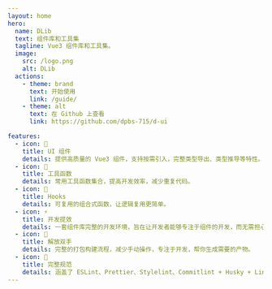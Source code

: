 ```yaml
---
layout: home
hero:
  name: DLib
  text: 组件库和工具集
  tagline: Vue3 组件库和工具集。
  image:
    src: /logo.png
    alt: DLib
  actions:
    - theme: brand
      text: 开始使用
      link: /guide/
    - theme: alt
      text: 在 Github 上查看
      link: https://github.com/dpbs-715/d-ui

features:
  - icon: 🌈
    title: UI 组件
    details: 提供高质量的 Vue3 组件，支持按需引入，完整类型导出、类型推导等特性。
  - icon: 🔧
    title: 工具函数
    details: 常用工具函数集合，提高开发效率，减少重复代码。
  - icon: 🎯
    title: Hooks
    details: 可复用的组合式函数，让逻辑复用更简单。
  - icon: ⚡️
    title: 开发提效
    details: 一套组件库完整的开发环境，旨在让开发者能够专注于组件的开发，而无需担心底层配置的复杂性。
  - icon: 🖖
    title: 解放双手
    details: 完整的打包构建流程，减少手动操作，专注于开发，帮你生成需要的产物。
  - icon: 🧮
    title: 完整规范
    details: 涵盖了 ESLint、Prettier、Stylelint、Commitlint + Husky + Lint-Staged 和 TypeScript 的项目规范配置。
---
```

